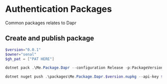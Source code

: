 # Authentication Packages
Common packages relates to Dapr

## Create and publish package
```powershell
$version="0.0.1"
$owner="senal"
$gh_pat = ["PAT HERE"]

dotnet pack .\Me.Package.Dapr --configuration Release -p:PackageVersion=$version -p:RepositoryUrl=https://github.com/$owner/mypackages -o .\packages

dotnet nuget push .\packages\Me.Package.Dapr.$version.nupkg --api-key $gh_pat --source "https://nuget.pkg.github.com/$owner/index.json"
```